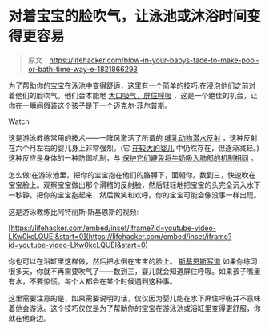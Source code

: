 # 对着宝宝的脸吹气，让泳池或沐浴时间变得更容易

> 原文：<https://lifehacker.com/blow-in-your-babys-face-to-make-pool-or-bath-time-way-e-1821866293>

为了帮助你的宝宝在泳池中变得舒适，这里有一个简单的技巧:在浸泡他们之前对着他们的脸吹气。他们会本能地 [大口吸气，屏住呼吸](https://www.youtube.com/watch?v=2ivl82QIWSw) ，这是一个绝佳的机会，让你在一瞬间假装这个孩子是下一个迈克尔·菲尔普斯。

Watch

这是游泳教练常用的技术——一阵风激活了所谓的 [哺乳动物潜水反射](https://en.wikipedia.org/wiki/Diving_reflex) ，这种反射在六个月左右的婴儿身上非常强烈。(它 [在较大的婴儿](https://www.ncbi.nlm.nih.gov/pubmed/12022304) 中仍然存在，但逐渐减轻。)这种反应是身体的一种防御机制，与 [保护它们避免将牛奶吸入肺部的机制相同](https://www.popsci.com/blog-network/kinderlab/born-swim) 。

怎么做:在游泳池里，把你的宝宝抱在他们的胳膊下，面朝你。数到三，快速吹在宝宝脸上。观察宝宝做出那个滑稽的反射脸，然后轻轻地把宝宝的头完全沉入水下一秒钟。把你的宝宝抱起来，然后微笑和欢呼。你的宝宝可能会像没事一样出现。

这是游泳教练比阿特丽斯·斯基恩斯的视频:

 [https://lifehacker.com/embed/inset/iframe?id=youtube-video-LKw0kcLQUEI&start=0](https://lifehacker.com/embed/inset/iframe?id=youtube-video-LKw0kcLQUEI&start=0) 

你也可以在浴缸里这样做，然后把水倒在宝宝的脸上。 [斯基恩斯写道](http://www.swimbea.com/underwater.html) 如果你练习很多天，你就不再需要吹气了——数到三，婴儿就会知道屏住呼吸。如果孩子嘴里有水，不要惊慌。每个人都会在某个时候遇到这种事。

这里需要注意的是，如果需要说明的话，仅仅因为婴儿能在水下屏住呼吸并不意味着他会游泳。这个技巧仅仅是为了帮助你的宝宝在游泳池或浴缸里变得更舒服，你就在他身边。